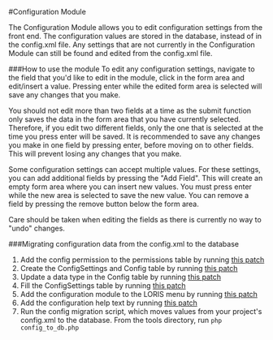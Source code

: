 #Configuration Module

The Configuration Module allows you to edit configuration settings from the front end. The configuration values are stored in the database, instead of in the config.xml file. Any settings that are not currently in the Configuration Module can still be found and edited from the config.xml file.

###How to use the module
To edit any configuration settings, navigate to the field that you'd like to edit in the module, click in the form area and edit/insert a value. Pressing enter while the edited form area is selected will save any changes that you make.

You should not edit more than two fields at a time as the submit function only saves the data in the form area that you have currently selected. Therefore, if you edit two different fields, only the one that is selected at the time you press enter will be saved. It is recommended to save any changes you make in one field by pressing enter, before moving on to other fields. This will prevent losing any changes that you make.

Some configuration settings can accept multiple values. For these settings, you can add additional fields by pressing the "Add Field". This will create an empty form area where you can insert new values. You must press enter while the new area is selected to save the new value. You can remove a field by pressing the remove button below the form area.

Care should be taken when editing the fields as there is currently no way to "undo" changes.

###Migrating configuration data from the config.xml to the database
1. Add the config permission to the permissions table by running [this patch](https://github.com/aces/Loris/blob/master/SQL/Archive/Pre-14.10/2014-08-20-Config_Permissions.sql)
2. Create the ConfigSettings and Config table by running [this patch](https://github.com/aces/Loris/blob/master/SQL/Archive/Pre-14.10/2014-08-29-ConfigSettings.sql)
3. Update a data type in the Config table by running [this patch](https://github.com/aces/Loris/blob/master/SQL/Archive/Pre-14.10/2014-09-24-Config_Value_Datatype.sql)
4. Fill the ConfigSettings table by running [this patch](https://github.com/aces/Loris/blob/master/SQL/Archive/Pre-14.10/2014-09-25-ConfigToDB.sql)
5. Add the configuration module to the LORIS menu by running [this patch](https://github.com/aces/Loris/blob/master/SQL/Archive/Pre-14.10/2014-10-02-ConfigMenu.sql)
6. Add the configuration help text by running [this patch](https://github.com/aces/Loris/blob/master/SQL/Archive/Pre-14.10/2014-10-15-ConfigHelp.sql)
7. Run the config migration script, which moves values from your project's config.xml to the database. From the tools directory, run `php config_to_db.php`
